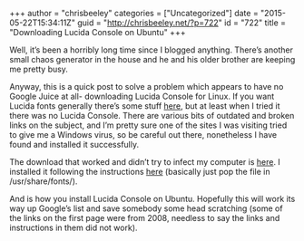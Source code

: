 +++
author = "chrisbeeley"
categories = ["Uncategorized"]
date = "2015-05-22T15:34:11Z"
guid = "http://chrisbeeley.net/?p=722"
id = "722"
title = "Downloading Lucida Console on Ubuntu"
+++

Well, it’s been a horribly long time since I blogged anything. There’s another small chaos generator in the house and he and his older brother are keeping me pretty busy.

Anyway, this is a quick post to solve a problem which appears to have no Google Juice at all- downloading Lucida Console for Linux. If you want Lucida fonts generally there’s some stuff [here](http://askubuntu.com/questions/98579/how-do-i-get-lucida-fonts), but at least when I tried it there was no Lucida Console. There are various bits of outdated and broken links on the subject, and I’m pretty sure one of the sites I was visiting tried to give me a Windows virus, so be careful out there, nonetheless I have found and installed it successfully.

The download that worked and didn’t try to infect my computer is [here](http://www.freefontsdb.com/detail/2248/Lucida-Console). I installed it following the instructions [here](https://wiki.ubuntu.com/Fonts) (basically just pop the file in /usr/share/fonts/).

And is how you install Lucida Console on Ubuntu. Hopefully this will work its way up Google’s list and save somebody some head scratching (some of the links on the first page were from 2008, needless to say the links and instructions in them did not work).